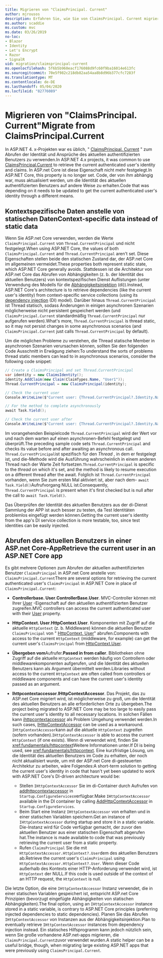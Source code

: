 ```yaml
---
title: Migrieren von "ClaimsPrincipal. Current"
author: mjrousos
description: Erfahren Sie, wie Sie von ClaimsPrincipal. Current migrieren, um die Identität und Ansprüche des aktuellen authentifizierten Benutzers in ASP.net Core abzurufen.
ms.author: scaddie
ms.custom: mvc
ms.date: 03/26/2019
no-loc:
- Blazor
- Identity
- Let's Encrypt
- Razor
- SignalR
uid: migration/claimsprincipal-current
ms.openlocfilehash: 5f6b5b960eacf176088d9fc60f9ba16014e613fc
ms.sourcegitcommit: 70e5f982c218db82aa54aa8b8d96b377cfc7283f
ms.translationtype: MT
ms.contentlocale: de-DE
ms.lasthandoff: 05/04/2020
ms.locfileid: "82776089"
---
```

# <a name="migrate-from-claimsprincipalcurrent"></a><span data-ttu-id="d200d-103">Migrieren von "ClaimsPrincipal. Current"</span><span class="sxs-lookup"><span data-stu-id="d200d-103">Migrate from ClaimsPrincipal.Current</span></span>

<span data-ttu-id="d200d-104">In ASP.NET 4. x-Projekten war es üblich, " [ClaimsPrincipal. Current](/dotnet/api/system.security.claims.claimsprincipal.current) " zum Abrufen der Identität und Ansprüche des aktuellen authentifizierten Benutzers zu verwenden.</span><span class="sxs-lookup"><span data-stu-id="d200d-104">In ASP.NET 4.x projects, it was common to use [ClaimsPrincipal.Current](/dotnet/api/system.security.claims.claimsprincipal.current) to retrieve the current authenticated user's identity and claims.</span></span> <span data-ttu-id="d200d-105">In ASP.net Core ist diese Eigenschaft nicht mehr festgelegt.</span><span class="sxs-lookup"><span data-stu-id="d200d-105">In ASP.NET Core, this property is no longer set.</span></span> <span data-ttu-id="d200d-106">Code, der von ihm abhängig war, muss aktualisiert werden, um die Identität des aktuellen authentifizierten Benutzers auf andere Weise zu erhalten.</span><span class="sxs-lookup"><span data-stu-id="d200d-106">Code that was depending on it needs to be updated to get the current authenticated user's identity through a different means.</span></span>

## <a name="context-specific-data-instead-of-static-data"></a><span data-ttu-id="d200d-107">Kontextspezifische Daten anstelle von statischen Daten</span><span class="sxs-lookup"><span data-stu-id="d200d-107">Context-specific data instead of static data</span></span>

<span data-ttu-id="d200d-108">Wenn Sie ASP.net Core verwenden, werden die Werte `ClaimsPrincipal.Current` von `Thread.CurrentPrincipal` und nicht festgelegt.</span><span class="sxs-lookup"><span data-stu-id="d200d-108">When using ASP.NET Core, the values of both `ClaimsPrincipal.Current` and `Thread.CurrentPrincipal` aren't set.</span></span> <span data-ttu-id="d200d-109">Diese Eigenschaften stellen beide den statischen Zustand dar, der ASP.net Core im allgemeinen vermeidet.</span><span class="sxs-lookup"><span data-stu-id="d200d-109">These properties both represent static state, which ASP.NET Core generally avoids.</span></span> <span data-ttu-id="d200d-110">Stattdessen ist die Architektur von ASP.net Core das Abrufen von Abhängigkeiten (z. b. der Identität des aktuellen Benutzers) von kontextspezifischen Dienst Auflistungen (unter Verwendung des Modells für die [Abhängigkeitsinjektion](xref:fundamentals/dependency-injection) (di)).</span><span class="sxs-lookup"><span data-stu-id="d200d-110">Instead, ASP.NET Core's architecture is to retrieve dependencies (like the current user's identity) from context-specific service collections (using its [dependency injection](xref:fundamentals/dependency-injection) (DI) model).</span></span> <span data-ttu-id="d200d-111">Darüber hinaus `Thread.CurrentPrincipal` ist Thread statisch, sodass Änderungen in einigen asynchronen Szenarien möglicherweise nicht persistent gespeichert werden (und `ClaimsPrincipal.Current` standardmäßig `Thread.CurrentPrincipal` nur aufgerufen werden).</span><span class="sxs-lookup"><span data-stu-id="d200d-111">What's more, `Thread.CurrentPrincipal` is thread static, so it may not persist changes in some asynchronous scenarios (and `ClaimsPrincipal.Current` just calls `Thread.CurrentPrincipal` by default).</span></span>

<span data-ttu-id="d200d-112">Um die möglichen Probleme zu verstehen, die Thread statische Member in asynchronen Szenarien verursachen können, sollten Sie den folgenden Code Ausschnitt in Erwägung ziehen:</span><span class="sxs-lookup"><span data-stu-id="d200d-112">To understand the sorts of problems thread static members can lead to in asynchronous scenarios, consider the following code snippet:</span></span>

```csharp
// Create a ClaimsPrincipal and set Thread.CurrentPrincipal
var identity = new ClaimsIdentity();
identity.AddClaim(new Claim(ClaimTypes.Name, "User1"));
Thread.CurrentPrincipal = new ClaimsPrincipal(identity);

// Check the current user
Console.WriteLine($"Current user: {Thread.CurrentPrincipal?.Identity.Name}");

// For the method to complete asynchronously
await Task.Yield();

// Check the current user after
Console.WriteLine($"Current user: {Thread.CurrentPrincipal?.Identity.Name}");
```

<span data-ttu-id="d200d-113">Im vorangehenden Beispielcode `Thread.CurrentPrincipal` wird der Wert vor und nach dem warten auf einen asynchronen-Befehl festgelegt und überprüft.</span><span class="sxs-lookup"><span data-stu-id="d200d-113">The preceding sample code sets `Thread.CurrentPrincipal` and checks its value before and after awaiting an asynchronous call.</span></span> <span data-ttu-id="d200d-114">`Thread.CurrentPrincipal`ist spezifisch für den *Thread* , in dem er festgelegt ist, und die-Methode wird die Ausführung wahrscheinlich in einem anderen Thread nach der Warte Zeit fortsetzen.</span><span class="sxs-lookup"><span data-stu-id="d200d-114">`Thread.CurrentPrincipal` is specific to the *thread* on which it's set, and the method is likely to resume execution on a different thread after the await.</span></span> <span data-ttu-id="d200d-115">Folglich ist `Thread.CurrentPrincipal` vorhanden, wenn Sie zum ersten Mal aktiviert ist, aber nach dem- `await Task.Yield()`Aufrufvorgang NULL ist.</span><span class="sxs-lookup"><span data-stu-id="d200d-115">Consequently, `Thread.CurrentPrincipal` is present when it's first checked but is null after the call to `await Task.Yield()`.</span></span>

<span data-ttu-id="d200d-116">Das Überprüfen der Identität des aktuellen Benutzers aus der di-Dienst Sammlung der APP ist auch besser zu testen, da Test Identitäten problemlos eingefügt werden können.</span><span class="sxs-lookup"><span data-stu-id="d200d-116">Getting the current user's identity from the app's DI service collection is more testable, too, since test identities can be easily injected.</span></span>

## <a name="retrieve-the-current-user-in-an-aspnet-core-app"></a><span data-ttu-id="d200d-117">Abrufen des aktuellen Benutzers in einer ASP.net Core-App</span><span class="sxs-lookup"><span data-stu-id="d200d-117">Retrieve the current user in an ASP.NET Core app</span></span>

<span data-ttu-id="d200d-118">Es gibt mehrere Optionen zum Abrufen der aktuellen authentifizierten Benutzer `ClaimsPrincipal` in ASP.net Core anstelle von: `ClaimsPrincipal.Current`</span><span class="sxs-lookup"><span data-stu-id="d200d-118">There are several options for retrieving the current authenticated user's `ClaimsPrincipal` in ASP.NET Core in place of `ClaimsPrincipal.Current`:</span></span>

* <span data-ttu-id="d200d-119">**Controllerbase. User**.</span><span class="sxs-lookup"><span data-stu-id="d200d-119">**ControllerBase.User**.</span></span> <span data-ttu-id="d200d-120">MVC-Controller können mit Ihrer [User](/dotnet/api/microsoft.aspnetcore.mvc.controllerbase.user) -Eigenschaft auf den aktuellen authentifizierten Benutzer zugreifen.</span><span class="sxs-lookup"><span data-stu-id="d200d-120">MVC controllers can access the current authenticated user with their [User](/dotnet/api/microsoft.aspnetcore.mvc.controllerbase.user) property.</span></span>
* <span data-ttu-id="d200d-121">**HttpContext. User**.</span><span class="sxs-lookup"><span data-stu-id="d200d-121">**HttpContext.User**.</span></span> <span data-ttu-id="d200d-122">Komponenten mit Zugriff auf die aktuelle `HttpContext` (z. b. Middleware) können die aktuellen Benutzer `ClaimsPrincipal` von " [HttpContext. User](/dotnet/api/microsoft.aspnetcore.http.httpcontext.user)" abrufen.</span><span class="sxs-lookup"><span data-stu-id="d200d-122">Components with access to the current `HttpContext` (middleware, for example) can get the current user's `ClaimsPrincipal` from [HttpContext.User](/dotnet/api/microsoft.aspnetcore.http.httpcontext.user).</span></span>
* <span data-ttu-id="d200d-123">**Übergeben vom**Aufrufer.</span><span class="sxs-lookup"><span data-stu-id="d200d-123">**Passed in from caller**.</span></span> <span data-ttu-id="d200d-124">Bibliotheken ohne Zugriff auf die aktuelle `HttpContext` werden häufig von Controllern oder middlewarekomponenten aufgerufen, und die Identität des aktuellen Benutzers kann als Argument übermittelt werden.</span><span class="sxs-lookup"><span data-stu-id="d200d-124">Libraries without access to the current `HttpContext` are often called from controllers or middleware components and can have the current user's identity passed as an argument.</span></span>
* <span data-ttu-id="d200d-125">**Ihttpcontextaccessor**.</span><span class="sxs-lookup"><span data-stu-id="d200d-125">**IHttpContextAccessor**.</span></span> <span data-ttu-id="d200d-126">Das Projekt, das zu ASP.net Core migriert wird, ist möglicherweise zu groß, um die Identität des aktuellen Benutzers an alle erforderlichen Orte zu übergeben.</span><span class="sxs-lookup"><span data-stu-id="d200d-126">The project being migrated to ASP.NET Core may be too large to easily pass the current user's identity to all necessary locations.</span></span> <span data-ttu-id="d200d-127">In solchen Fällen kann [ihttpcontextaccessor](/dotnet/api/microsoft.aspnetcore.http.ihttpcontextaccessor) als Problem Umgehung verwendet werden.</span><span class="sxs-lookup"><span data-stu-id="d200d-127">In such cases, [IHttpContextAccessor](/dotnet/api/microsoft.aspnetcore.http.ihttpcontextaccessor) can be used as a workaround.</span></span> <span data-ttu-id="d200d-128">`IHttpContextAccessor`kann auf die aktuelle `HttpContext` zugreifen (sofern vorhanden).</span><span class="sxs-lookup"><span data-stu-id="d200d-128">`IHttpContextAccessor` is able to access the current `HttpContext` (if one exists).</span></span> <span data-ttu-id="d200d-129">Wenn di verwendet wird, finden Sie <xref:fundamentals/httpcontext>Weitere Informationen unter.</span><span class="sxs-lookup"><span data-stu-id="d200d-129">If DI is being used, see <xref:fundamentals/httpcontext>.</span></span> <span data-ttu-id="d200d-130">Eine kurzfristige Lösung, um die Identität des aktuellen Benutzers im Code zu erhalten, der noch nicht aktualisiert wurde, um mit der ASP.net Core di-gesteuerten Architektur zu arbeiten, wäre Folgendes:</span><span class="sxs-lookup"><span data-stu-id="d200d-130">A short-term solution to getting the current user's identity in code that hasn't yet been updated to work with ASP.NET Core's DI-driven architecture would be:</span></span>

  * <span data-ttu-id="d200d-131">Stellen `IHttpContextAccessor` Sie im di-Container durch Aufrufen von [addhttpcontextaccessor](https://github.com/aspnet/Hosting/issues/793) in `Startup.ConfigureServices`verfügbar.</span><span class="sxs-lookup"><span data-stu-id="d200d-131">Make `IHttpContextAccessor` available in the DI container by calling [AddHttpContextAccessor](https://github.com/aspnet/Hosting/issues/793) in `Startup.ConfigureServices`.</span></span>
  * <span data-ttu-id="d200d-132">Beim Start eine Instanz `IHttpContextAccessor` von erhalten und in einer statischen Variablen speichern.</span><span class="sxs-lookup"><span data-stu-id="d200d-132">Get an instance of `IHttpContextAccessor` during startup and store it in a static variable.</span></span> <span data-ttu-id="d200d-133">Die-Instanz wird für Code verfügbar gemacht, der zuvor den aktuellen Benutzer aus einer statischen Eigenschaft abgerufen hat.</span><span class="sxs-lookup"><span data-stu-id="d200d-133">The instance is made available to code that was previously retrieving the current user from a static property.</span></span>
  * <span data-ttu-id="d200d-134">Rufen `ClaimsPrincipal` Sie die mit `HttpContextAccessor.HttpContext?.User`dem des aktuellen Benutzers ab.</span><span class="sxs-lookup"><span data-stu-id="d200d-134">Retrieve the current user's `ClaimsPrincipal` using `HttpContextAccessor.HttpContext?.User`.</span></span> <span data-ttu-id="d200d-135">Wenn dieser Code außerhalb des Kontexts einer HTTP-Anforderung verwendet wird, ist `HttpContext` der NULL.</span><span class="sxs-lookup"><span data-stu-id="d200d-135">If this code is used outside of the context of an HTTP request, the `HttpContext` is null.</span></span>

<span data-ttu-id="d200d-136">Die letzte Option, die eine `IHttpContextAccessor` Instanz verwendet, die in einer statischen Variablen gespeichert ist, entspricht ASP.net Core Prinzipien (bevorzugt eingefügte Abhängigkeiten von statischen Abhängigkeiten).</span><span class="sxs-lookup"><span data-stu-id="d200d-136">The final option, using an `IHttpContextAccessor` instance stored in a static variable, is contrary to ASP.NET Core principles (preferring injected dependencies to static dependencies).</span></span> <span data-ttu-id="d200d-137">Planen Sie das Abrufen `IHttpContextAccessor` von Instanzen aus der Abhängigkeitsinjektion.</span><span class="sxs-lookup"><span data-stu-id="d200d-137">Plan to eventually retrieve `IHttpContextAccessor` instances from dependency injection instead.</span></span> <span data-ttu-id="d200d-138">Ein statisches Hilfsprogramm kann jedoch nützlich sein, wenn Sie große vorhandene ASP.net-apps migrieren, die `ClaimsPrincipal.Current`zuvor verwendet wurden.</span><span class="sxs-lookup"><span data-stu-id="d200d-138">A static helper can be a useful bridge, though, when migrating large existing ASP.NET apps that were previously using `ClaimsPrincipal.Current`.</span></span>
